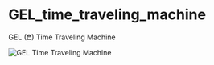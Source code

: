 # GEL_time_traveling_machine
GEL (₾) Time Traveling Machine


![GEL Time Traveling Machine](https://raw.githubusercontent.com/sentinel-1/GEL_time_traveling_machine/master/images/GEL_rocket_orange_light_alt_(1200x628).png "Logo of the \"GEL Time Traveling Machine\"")

